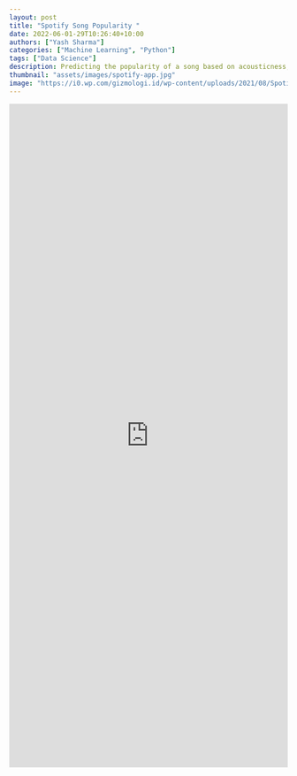```yaml
---
layout: post
title: "Spotify Song Popularity "
date: 2022-06-01-29T10:26:40+10:00
authors: ["Yash Sharma"]
categories: ["Machine Learning", "Python"]
tags: ["Data Science"]
description: Predicting the popularity of a song based on acousticness, danceability, loudness, etc. by getting the data from Spotify's Valence API
thumbnail: "assets/images/spotify-app.jpg"
image: "https://i0.wp.com/gizmologi.id/wp-content/uploads/2021/08/Spotify-Plus-001.jpg?w=1200&ssl=1"
---
```


<iframe src="https://www.kaggle.com/embed/yashk1/song-popularity?kernelSessionId=87836993" height="1200" style="margin: 0 auto; width: 100%; max-width: 950px;" frameborder="0" scrolling="auto" title="Song popularity"></iframe>
